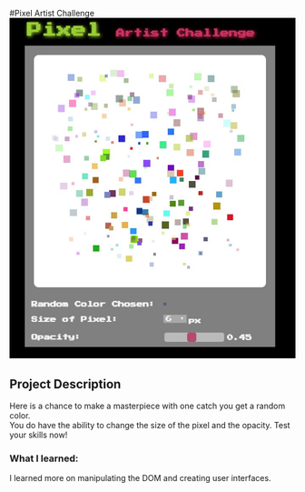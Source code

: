 #Pixel Artist Challenge 
![alt text](https://github.com/austinmsuarez/pixel-art-challenge/blob/master/pixelArt.png)
## Project Description 
Here is a chance to make a masterpiece with one catch you get a random color. <br>
You do have the ability to change the size of the pixel and the opacity. Test your skills now!

### What I learned:
I learned more on manipulating the DOM and creating user interfaces.
